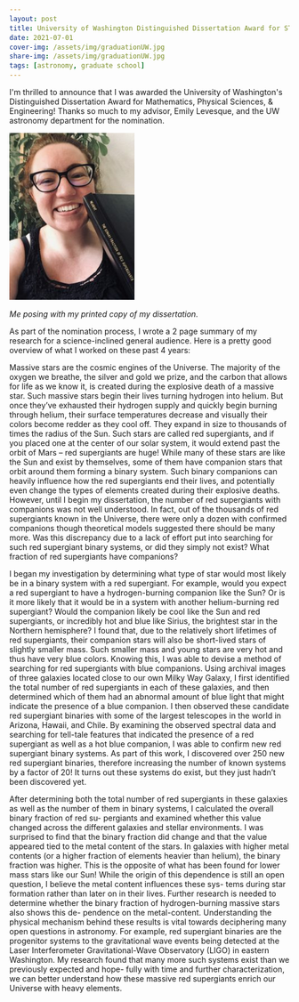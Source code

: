 ```yaml
---
layout: post
title: University of Washington Distinguished Dissertation Award for STEM
date: 2021-07-01
cover-img: /assets/img/graduationUW.jpg
share-img: /assets/img/graduationUW.jpg
tags: [astronomy, graduate school]
---
```


I'm thrilled to announce that I was awarded the University of Washington's Distinguished Dissertation Award for Mathematics, Physical Sciences, & Engineering! Thanks so much to my advisor, Emily Levesque, and the UW astronomy department for the nomination.

![Thesis](/assets/img/Thesis.jpg)

_Me posing with my printed copy of my dissertation._

As part of the nomination process, I wrote a 2 page summary of my research for a science-inclined general audience. Here is a pretty good overview of what I worked on these past 4 years:

Massive stars are the cosmic engines of the Universe. The majority of the oxygen we breathe, the silver and gold we prize, and the carbon that allows for life as we know it, is created during the explosive death of a massive star. Such massive stars begin their lives turning hydrogen into helium. But once they’ve exhausted their hydrogen supply and quickly begin burning through helium, their surface temperatures decrease and visually their colors become redder as they cool off. They expand in size to thousands of times the radius of the Sun. Such stars are called red supergiants, and if you placed one at the center of our solar system, it would extend past the orbit of Mars – red supergiants are huge! While many of these stars are like the Sun and exist by themselves, some of them have companion stars that orbit around them forming a binary system. Such binary companions can heavily influence how the red supergiants end their lives, and potentially even change the types of elements created during their explosive deaths. However, until I begin my dissertation, the number of red supergiants with companions was not well understood. In fact, out of the thousands of red supergiants known in the Universe, there were only a dozen with confirmed companions though theoretical models suggested there should be many more. Was this discrepancy due to a lack of effort put into searching for such red supergiant binary systems, or did they simply not exist? What fraction of red supergiants have companions?

I began my investigation by determining what type of star would most likely be in a binary system with a red supergiant. For example, would you expect a red supergiant to have a hydrogen-burning companion like the Sun? Or is it more likely that it would be in a system with another helium-burning red supergiant? Would the companion likely be cool like the Sun and red supergiants, or incredibly hot and blue like Sirius, the brightest star in the Northern hemisphere? I found that, due to the relatively short lifetimes of red supergiants, their companion stars will also be short-lived stars of slightly smaller mass. Such smaller mass and young stars are very hot and thus have very blue colors. Knowing this, I was able to devise a method of searching for red supergiants with blue companions. Using archival images of three galaxies located close to our own Milky Way Galaxy, I first identified the total number of red supergiants in each of these galaxies, and then determined which of them had an abnormal amount of blue light that might indicate the presence of a blue companion. I then observed these candidate red supergiant binaries with some of the largest telescopes in the world in Arizona, Hawaii, and Chile. By examining the observed spectral data and searching for tell-tale features that indicated the presence of a red supergiant as well as a hot blue companion, I was able to confirm new red supergiant binary systems. As part of this work, I discovered over 250 new red supergiant binaries, therefore increasing the number of known systems by a factor of 20! It turns out these systems do exist, but they just hadn’t been discovered yet.

After determining both the total number of red supergiants in these galaxies as well as the number of them in binary systems, I calculated the overall binary fraction of red su- pergiants and examined whether this value changed across the different galaxies and stellar environments. I was surprised to find that the binary fraction did change and that the value appeared tied to the metal content of the stars. In galaxies with higher metal contents (or a higher fraction of elements heavier than helium), the binary fraction was higher. This is the opposite of what has been found for lower mass stars like our Sun! While the origin of this dependence is still an open question, I believe the metal content influences these sys- tems during star formation rather than later on in their lives. Further research is needed to determine whether the binary fraction of hydrogen-burning massive stars also shows this de- pendence on the metal-content. Understanding the physical mechanism behind these results is vital towards deciphering many open questions in astronomy. For example, red supergiant binaries are the progenitor systems to the gravitational wave events being detected at the Laser Interferometer Gravitational-Wave Observatory (LIGO) in eastern Washington. My research found that many more such systems exist than we previously expected and hope- fully with time and further characterization, we can better understand how these massive red supergiants enrich our Universe with heavy elements.
